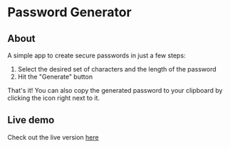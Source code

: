 # Password Generator

## About

A simple app to create secure passwords in just a few steps: 

1. Select the desired set of characters and the length of the password
2. Hit the "Generate" button

That's it! You can also copy the generated password to your clipboard by clicking the icon right next to it.

## Live demo

Check out the live version [here](https://marcodamianperez.github.io/password-generator/)
